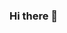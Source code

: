 ### Hi there 👋

<!--
**benrietti/benrietti** is a ✨ _special_ ✨ repository because its `README.md` (this file) appears on your GitHub profile.

Here are some ideas to get you started:

- 🔭 I’m currently working on unsupervised machine learning utilizing clustering algorithms
- 🌱 I’m currently learning machine learning
- 👯 I’m looking to collaborate on ...
- 🤔 I’m looking for help with securing a data analyst role
-->
